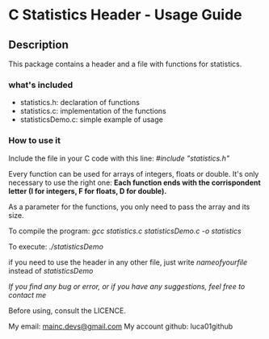 # C Statistics Header - Usage Guide

## Description
This package contains a header and a file with functions for statistics.

### what's included
* statistics.h: declaration of functions
* statistics.c: implementation of the functions
* statisticsDemo.c: simple example of usage

### How to use it
Include the file in your C code with this line:
*#include "statistics.h"*

Every function can be used for arrays of integers, floats or double. It's only necessary to use the right one: **Each function ends with the corrispondent letter (I for integers, F for floats, D for double).**

As a parameter for the functions, you only need to pass the array and its size.

To compile the program:
*gcc statistics.c statisticsDemo.c -o statistics*

To execute:
*./statisticsDemo*

if you need to use the header in any other file, just write *nameofyourfile* instead of *statisticsDemo*

_If you find any bug or error, or if you have any suggestions, feel free to contact me_

Before using, consult the LICENCE.

My email: mainc.devs@gmail.com
My account github: luca01github
